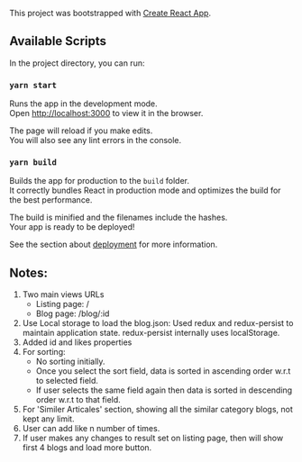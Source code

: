 This project was bootstrapped with [Create React App](https://github.com/facebook/create-react-app).

## Available Scripts

In the project directory, you can run:

### `yarn start`

Runs the app in the development mode.<br />
Open [http://localhost:3000](http://localhost:3000) to view it in the browser.

The page will reload if you make edits.<br />
You will also see any lint errors in the console.

### `yarn build`

Builds the app for production to the `build` folder.<br />
It correctly bundles React in production mode and optimizes the build for the best performance.

The build is minified and the filenames include the hashes.<br />
Your app is ready to be deployed!

See the section about [deployment](https://facebook.github.io/create-react-app/docs/deployment) for more information.

## Notes:
1.  Two main views URLs
    - Listing page:  /
    - Blog page: /blog/:id
2. Use Local storage to load the blog.json: Used redux and redux-persist to maintain application state. redux-persist internally uses localStorage. 
3. Added id and likes properties
4. For sorting: 
    - No sorting initially.
    - Once you select the sort field, data is sorted in ascending order w.r.t to selected field.
    - If user selects the same field again then data is sorted in descending order w.r.t to that field.
5. For 'Similer Articales' section, showing all the similar category blogs, not kept any limit.
6. User can add like n number of times.
7. If user makes any changes to result set on listing page, then will show first 4 blogs and load more button.
